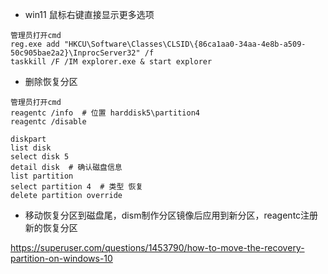 - win11 鼠标右键直接显示更多选项

```
管理员打开cmd
reg.exe add "HKCU\Software\Classes\CLSID\{86ca1aa0-34aa-4e8b-a509-50c905bae2a2}\InprocServer32" /f
taskkill /F /IM explorer.exe & start explorer
```

- 删除恢复分区

```
管理员打开cmd
reagentc /info  # 位置 harddisk5\partition4
reagentc /disable

diskpart
list disk
select disk 5
detail disk  # 确认磁盘信息
list partition
select partition 4  # 类型 恢复
delete partition override
```

- 移动恢复分区到磁盘尾，dism制作分区镜像后应用到新分区，reagentc注册新的恢复分区

https://superuser.com/questions/1453790/how-to-move-the-recovery-partition-on-windows-10

